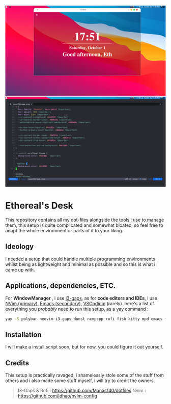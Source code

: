 ![Screenshot](https://github.com/DisheartenedEthereal/Etherdesk/raw/main/ss_desk.png)
![Screenshot](https://github.com/DisheartenedEthereal/Etherdesk/raw/main/ss_nvim.png)

# Ethereal's Desk
This repository contains all my dot-files alongside the tools i use to manage them, this setup is quite complicated and somewhat bloated, so feel free to adapt the whole environment or parts of it to your liking.

## Ideology

I needed a setup that could handle multiple programming environments whilst being as lightweight and minimal as possible and so this is what i came up with.

## Applications, dependencies, ETC.
For **WindowManager** , i use [i3-gaps](https://github.com/Airblader/i3), as for **code editors and IDEs**, i use [NVim (primary)](https://github.com/neovim/neovim), [Emacs (secondary),](https://github.com/emacs-mirror/emacs) [VSCodium](https://vscodium.com/) (rarely).
here's a list of everything you *probably* need to run this setup, as a yay command :
```sh
yay -S polybar neovim i3-gaps dunst ncmpcpp rofi fish kitty mpd emacs flameshot feh
```
## Installation

I will make a install script soon, but for now, you could figure it out yourself.

## Credits

This setup is practically ravaged, i shamelessly stole some of the stuff from others and i also made some stuff myself, i will try to credit the owners.

> I3-Gaps & Rofi : https://github.com/Manas140/dotfiles
> Nvim : https://github.com/jdhao/nvim-config
